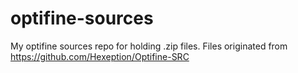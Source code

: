 # optifine-sources
My optifine sources repo for holding .zip files. Files originated from https://github.com/Hexeption/Optifine-SRC
